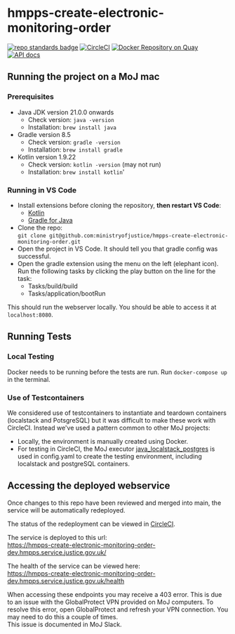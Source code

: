 # hmpps-create-electronic-monitoring-order
[![repo standards badge](https://img.shields.io/badge/dynamic/json?color=blue&style=flat&logo=github&label=MoJ%20Compliant&query=%24.result&url=https%3A%2F%2Foperations-engineering-reports.cloud-platform.service.justice.gov.uk%2Fapi%2Fv1%2Fcompliant_public_repositories%2Fhmpps-create-electronic-monitoring-order)](https://operations-engineering-reports.cloud-platform.service.justice.gov.uk/public-github-repositories.html#hmpps-create-electronic-monitoring-order "Link to report")
[![CircleCI](https://circleci.com/gh/ministryofjustice/hmpps-create-electronic-monitoring-order/tree/main.svg?style=svg)](https://circleci.com/gh/ministryofjustice/hmpps-create-electronic-monitoring-order)
[![Docker Repository on Quay](https://quay.io/repository/hmpps/hmpps-create-electronic-monitoring-order/status "Docker Repository on Quay")](https://quay.io/repository/hmpps/hmpps-create-electronic-monitoring-order)
[![API docs](https://img.shields.io/badge/API_docs_-view-85EA2D.svg?logo=swagger)](https://hmpps-create-electronic-monitoring-order-dev.hmpps.service.justice.gov.uk/webjars/swagger-ui/index.html?configUrl=/v3/api-docs)

## Running the project on a MoJ mac

### Prerequisites
- Java JDK version 21.0.0 onwards
  - Check version: `java -version`
  - Installation: `brew install java`
- Gradle version 8.5
  - Check version: `gradle -version`
  - Installation: `brew install gradle`
- Kotlin version 1.9.22 
  - Check version: `kotlin -version` (may not run)
  - Installation: `brew install kotlin`'

### Running in VS Code
- Install extensions before cloning the repository, **then restart VS Code**:
  - [Kotlin](https://marketplace.visualstudio.com/items?itemName=fwcd.kotlin)
  - [Gradle for Java](https://marketplace.visualstudio.com/items?itemName=vscjava.vscode-gradle)
- Clone the repo:  
  `git clone git@github.com:ministryofjustice/hmpps-create-electronic-monitoring-order.git`
- Open the project in VS Code. It should tell you that gradle config was successful.
- Open the gradle extension using the menu on the left (elephant icon).  
  Run the following tasks by clicking the play button on the line for the task:
  - Tasks/build/build
  - Tasks/application/bootRun

This should run the webserver locally. You should be able to access it at `localhost:8080`.

## Running Tests

### Local Testing
Docker needs to be running before the tests are run.
Run `docker-compose up` in the terminal.

### Use of Testcontainers
We considered use of testcontainers to instantiate and teardown containers (localstack and PotsgreSQL) but it was difficult to make these work with CircleCI.
Instead we've used a pattern common to other MoJ projects:
- Locally, the environment is manually created using Docker.
- For testing in CircleCI, the MoJ executor [java_localstack_postgres](https://github.com/ministryofjustice/hmpps-circleci-orb/blob/main/src/executors/java_localstack_postgres.yml) is used in config.yaml to create the testing environment, including localstack and postgreSQL containers.

## Accessing the deployed webservice

Once changes to this repo have been reviewed and merged into main, the service will be automatically redeployed.

The status of the redeployment can be viewed in [CircleCI](https://app.circleci.com/pipelines/github/ministryofjustice/hmpps-create-electronic-monitoring-order).

The service is deployed to this url:  
https://hmpps-create-electronic-monitoring-order-dev.hmpps.service.justice.gov.uk/

The health of the service can be viewed here:  
https://hmpps-create-electronic-monitoring-order-dev.hmpps.service.justice.gov.uk/health

When accessing these endpoints you may receive a 403 error. This is due to an issue with the GlobalProtect VPN provided on MoJ computers.  To resolve this error, open GlobalProtect and refresh your VPN connection. You may need to do this a couple of times.  
This issue is documented in MoJ Slack.
